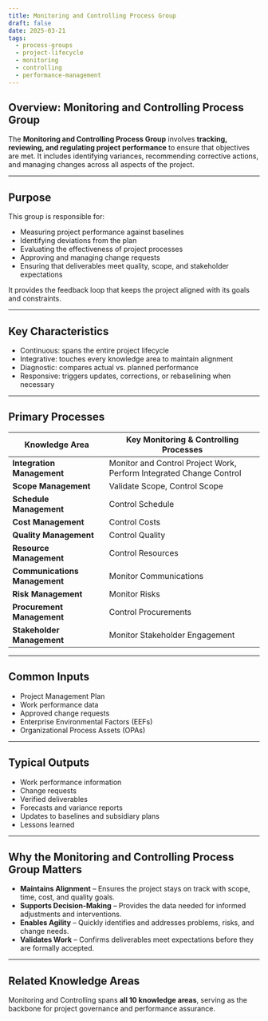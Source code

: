 ```yaml
---
title: Monitoring and Controlling Process Group  
draft: false
date: 2025-03-21  
tags:  
  - process-groups  
  - project-lifecycle  
  - monitoring  
  - controlling  
  - performance-management  
---
```


## Overview: Monitoring and Controlling Process Group

The **Monitoring and Controlling Process Group** involves **tracking, reviewing, and regulating project performance** to ensure that objectives are met. It includes identifying variances, recommending corrective actions, and managing changes across all aspects of the project.

---

## Purpose

This group is responsible for:

- Measuring project performance against baselines  
- Identifying deviations from the plan  
- Evaluating the effectiveness of project processes  
- Approving and managing change requests  
- Ensuring that deliverables meet quality, scope, and stakeholder expectations  

It provides the feedback loop that keeps the project aligned with its goals and constraints.

---

## Key Characteristics

- Continuous: spans the entire project lifecycle  
- Integrative: touches every knowledge area to maintain alignment  
- Diagnostic: compares actual vs. planned performance  
- Responsive: triggers updates, corrections, or rebaselining when necessary  

---

## Primary Processes

| Knowledge Area | Key Monitoring & Controlling Processes |
|--------------------------|------------------------------------------|
| **Integration Management** | Monitor and Control Project Work, Perform Integrated Change Control |
| **Scope Management** | Validate Scope, Control Scope |
| **Schedule Management** | Control Schedule |
| **Cost Management** | Control Costs |
| **Quality Management** | Control Quality |
| **Resource Management** | Control Resources |
| **Communications Management** | Monitor Communications |
| **Risk Management** | Monitor Risks |
| **Procurement Management** | Control Procurements |
| **Stakeholder Management** | Monitor Stakeholder Engagement |

---

## Common Inputs

- Project Management Plan  
- Work performance data  
- Approved change requests  
- Enterprise Environmental Factors (EEFs)  
- Organizational Process Assets (OPAs)

---

## Typical Outputs

- Work performance information  
- Change requests  
- Verified deliverables  
- Forecasts and variance reports  
- Updates to baselines and subsidiary plans  
- Lessons learned

---

## Why the Monitoring and Controlling Process Group Matters

- **Maintains Alignment** – Ensures the project stays on track with scope, time, cost, and quality goals.  
- **Supports Decision-Making** – Provides the data needed for informed adjustments and interventions.  
- **Enables Agility** – Quickly identifies and addresses problems, risks, and change needs.  
- **Validates Work** – Confirms deliverables meet expectations before they are formally accepted.

---

## Related Knowledge Areas

Monitoring and Controlling spans **all 10 knowledge areas**, serving as the backbone for project governance and performance assurance.
